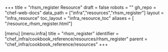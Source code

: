 +++
title = "rhsm_register Resource"
draft = false
robots = ""
gh_repo = "chef-web-docs"
data_path = ["infra","resources","rhsm_register"]
layout = "infra_resource"
toc_layout = "infra_resource_toc"
aliases = [ "/resource_rhsm_register.html"]

[menu]
  [menu.infra]
    title = "rhsm_register"
    identifier = "chef_infra/cookbook_reference/resources/rhsm_register"
    parent = "chef_infra/cookbook_reference/resources"
+++

<!-- The contents of this page are automatically generated from the rhsm_register.yaml file in the data directory. -->
<!-- To suggest a change, edit the https://github.com/chef/chef/blob/main/lib/chef/resource/rhsm_register.rb file
      and submit a pull request to the https://github.com/chef/chef repository. -->
